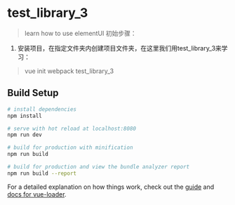 # test_library_3

> learn how to use elementUI
初始步骤：
1. 安装项目，在指定文件夹内创建项目文件夹，在这里我们用test_library_3来学习：
>vue init webpack test_library_3

## Build Setup

``` bash
# install dependencies
npm install

# serve with hot reload at localhost:8080
npm run dev

# build for production with minification
npm run build

# build for production and view the bundle analyzer report
npm run build --report
```

For a detailed explanation on how things work, check out the [guide](http://vuejs-templates.github.io/webpack/) and [docs for vue-loader](http://vuejs.github.io/vue-loader).
